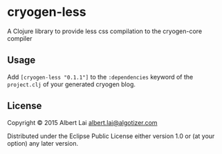 # cryogen-less

A Clojure library to provide less css compilation to the cryogen-core compiler

## Usage

Add `[cryogen-less "0.1.1"]` to the `:dependencies` keyword of the `project.clj` of your generated cryogen blog.

## License

Copyright © 2015 Albert Lai <albert.lai@algotizer.com>

Distributed under the Eclipse Public License either version 1.0 or (at
your option) any later version.
